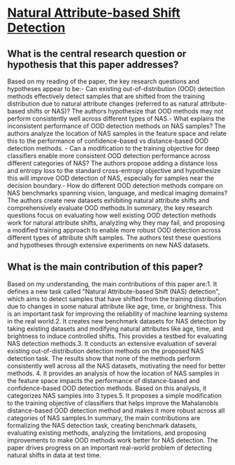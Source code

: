 # [Natural Attribute-based Shift Detection](https://arxiv.org/abs/2110.09276v1)

## What is the central research question or hypothesis that this paper addresses?

Based on my reading of the paper, the key research questions and hypotheses appear to be:- Can existing out-of-distribution (OOD) detection methods effectively detect samples that are shifted from the training distribution due to natural attribute changes (referred to as natural attribute-based shifts or NAS)? The authors hypothesize that OOD methods may not perform consistently well across different types of NAS.- What explains the inconsistent performance of OOD detection methods on NAS samples? The authors analyze the location of NAS samples in the feature space and relate this to the performance of confidence-based vs distance-based OOD detection methods. - Can a modification to the training objective for deep classifiers enable more consistent OOD detection performance across different categories of NAS? The authors propose adding a distance loss and entropy loss to the standard cross-entropy objective and hypothesize this will improve OOD detection of NAS, especially for samples near the decision boundary.- How do different OOD detection methods compare on NAS benchmarks spanning vision, language, and medical imaging domains? The authors create new datasets exhibiting natural attribute shifts and comprehensively evaluate OOD methods.In summary, the key research questions focus on evaluating how well existing OOD detection methods work for natural attribute shifts, analyzing why they may fail, and proposing a modified training approach to enable more robust OOD detection across different types of attribute shift samples. The authors test these questions and hypotheses through extensive experiments on new NAS datasets.


## What is the main contribution of this paper?

Based on my understanding, the main contributions of this paper are:1. It defines a new task called "Natural Attribute-based Shift (NAS) detection", which aims to detect samples that have shifted from the training distribution due to changes in some natural attribute like age, time, or brightness. This is an important task for improving the reliability of machine learning systems in the real world.2. It creates new benchmark datasets for NAS detection by taking existing datasets and modifying natural attributes like age, time, and brightness to induce controlled shifts. This provides a testbed for evaluating NAS detection methods.3. It conducts an extensive evaluation of several existing out-of-distribution detection methods on the proposed NAS detection task. The results show that none of the methods perform consistently well across all the NAS datasets, motivating the need for better methods. 4. It provides an analysis of how the location of NAS samples in the feature space impacts the performance of distance-based and confidence-based OOD detection methods. Based on this analysis, it categorizes NAS samples into 3 types.5. It proposes a simple modification to the training objective of classifiers that helps improve the Mahalanobis distance-based OOD detection method and makes it more robust across all categories of NAS samples.In summary, the main contributions are formalizing the NAS detection task, creating benchmark datasets, evaluating existing methods, analyzing the limitations, and proposing improvements to make OOD methods work better for NAS detection. The paper drives progress on an important real-world problem of detecting natural shifts in data at test time.
